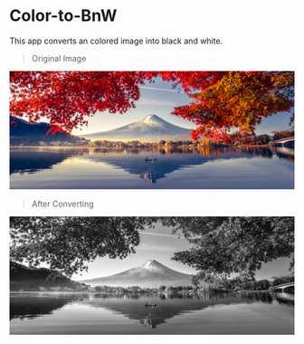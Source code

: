 # Color-to-BnW
This app converts an colored image into black and white.

> Original Image
<img src="Landscape-Color.jpg"/>

> After Converting
<img src="Landscape-Black.jpg"/>
